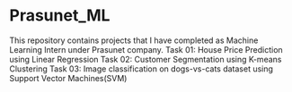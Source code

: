 # Prasunet_ML
This repository contains projects that I have completed as Machine Learning Intern under Prasunet company.
Task 01: House Price Prediction using Linear Regression
Task 02: Customer Segmentation using K-means Clustering
Task 03: Image classification on dogs-vs-cats dataset using Support Vector Machines(SVM)

